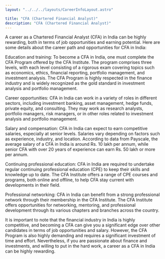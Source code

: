 ```yaml
---
layout: "../../../layouts/CareerInfoLayout.astro"

title: "CFA (Chartered Financial Analyst)"
description: "CFA (Chartered Financial Analyst)"
---
```


A career as a Chartered Financial Analyst (CFA) in India can be highly rewarding, both in terms of job opportunities and earning potential. Here are some details about the career path and opportunities for CFA in India:

Education and training: To become a CFA in India, one must complete the CFA Program offered by the CFA Institute. The program comprises three levels, with each level consisting of a rigorous exam covering topics such as economics, ethics, financial reporting, portfolio management, and investment analysis. The CFA Program is highly respected in the finance industry and is widely recognized as the gold standard in investment analysis and portfolio management.

Career opportunities: CFA in India can work in a variety of roles in different sectors, including investment banking, asset management, hedge funds, private equity, and consulting. They may work as research analysts, portfolio managers, risk managers, or in other roles related to investment analysis and portfolio management.

Salary and compensation: CFA in India can expect to earn competitive salaries, especially at senior levels. Salaries vary depending on factors such as experience, industry, and location. According to data from Payscale, the average salary of a CFA in India is around Rs. 10 lakh per annum, while senior CFA with over 20 years of experience can earn Rs. 50 lakh or more per annum.

Continuing professional education: CFA in India are required to undertake regular continuing professional education (CPE) to keep their skills and knowledge up to date. The CFA Institute offers a range of CPE courses and programs, both online and offline, to help CFA stay current with developments in their field.

Professional networking: CFA in India can benefit from a strong professional network through their membership in the CFA Institute. The CFA Institute offers opportunities for networking, mentoring, and professional development through its various chapters and branches across the country.

It is important to note that the financial industry in India is highly competitive, and becoming a CFA can give you a significant edge over other candidates in terms of job opportunities and salary. However, the CFA Program is also highly demanding and requires a significant investment of time and effort. Nevertheless, if you are passionate about finance and investments, and willing to put in the hard work, a career as a CFA in India can be highly rewarding.
